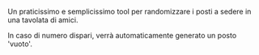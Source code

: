 Un praticissimo e semplicissimo tool per randomizzare i posti a sedere in una tavolata di amici.

In caso di numero dispari, verrà automaticamente generato un posto 'vuoto'.
